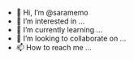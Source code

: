 - 👋 Hi, I’m @saramemo
- 👀 I’m interested in ... 
- 🌱 I’m currently learning ...
- 💞️ I’m looking to collaborate on ...
- 📫 How to reach me ...

<!---
saramemo/saramemo is a ✨ special ✨ repository because its `README.md` (this file) appears on your GitHub profile.
You can click the Preview link to take a look at your changes.
--->
